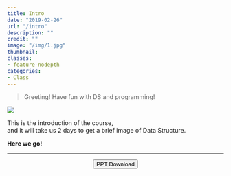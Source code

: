 ```yaml
---
title: Intro
date: "2019-02-26"
url: "/intro"
description: ""
credit: ""
image: "/img/1.jpg"
thumbnail: 
classes:
- feature-nodepth
categories:
- Class
---
```


> Greeting! Have fun with DS and programming!
<!--more-->
![](https://i.loli.net/2019/06/04/5cf6460944c2449454.jpg)

This is the introduction of the course,  
and it will take us 2 days to get a brief image of Data Structure.

**Here we go!**


---
<center><button onclick="window.open('https://www.lanzous.com/b735144')">PPT Download</button></center>